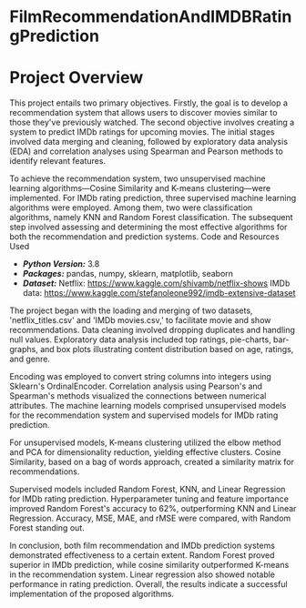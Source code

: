 # FilmRecommendationAndIMDBRatingPrediction
# Project Overview
This project entails two primary objectives. Firstly, the goal is to develop a recommendation system that allows users to discover movies similar to those they've previously watched. The second objective involves creating a system to predict IMDb ratings for upcoming movies. The initial stages involved data merging and cleaning, followed by exploratory data analysis (EDA) and correlation analyses using Spearman and Pearson methods to identify relevant features.

To achieve the recommendation system, two unsupervised machine learning algorithms—Cosine Similarity and K-means clustering—were implemented. For IMDb rating prediction, three supervised machine learning algorithms were employed. Among them, two were classification algorithms, namely KNN and Random Forest classification. The subsequent step involved assessing and determining the most effective algorithms for both the recommendation and prediction systems.
Code and Resources Used
- ***Python Version:*** 3.8
- ***Packages:*** pandas, numpy, sklearn, matplotlib, seaborn
- ***Dataset:*** Netflix: https://www.kaggle.com/shivamb/netflix-shows IMDb data: https://www.kaggle.com/stefanoleone992/imdb-extensive-dataset

The project began with the loading and merging of two datasets, 'netflix_titles.csv' and 'IMDb movies.csv,' to facilitate movie and show recommendations. Data cleaning involved dropping duplicates and handling null values. Exploratory data analysis included top ratings, pie-charts, bar-graphs, and box plots illustrating content distribution based on age, ratings, and genre.

Encoding was employed to convert string columns into integers using Sklearn's OrdinalEncoder. Correlation analysis using Pearson's and Spearman's methods visualized the connections between numerical attributes. The machine learning models comprised unsupervised models for the recommendation system and supervised models for IMDb rating prediction.

For unsupervised models, K-means clustering utilized the elbow method and PCA for dimensionality reduction, yielding effective clusters. Cosine Similarity, based on a bag of words approach, created a similarity matrix for recommendations.

Supervised models included Random Forest, KNN, and Linear Regression for IMDb rating prediction. Hyperparameter tuning and feature importance improved Random Forest's accuracy to 62%, outperforming KNN and Linear Regression. Accuracy, MSE, MAE, and rMSE were compared, with Random Forest standing out.

In conclusion, both film recommendation and IMDb prediction systems demonstrated effectiveness to a certain extent. Random Forest proved superior in IMDb prediction, while cosine similarity outperformed K-means in the recommendation system. Linear regression also showed notable performance in rating prediction. Overall, the results indicate a successful implementation of the proposed algorithms.
